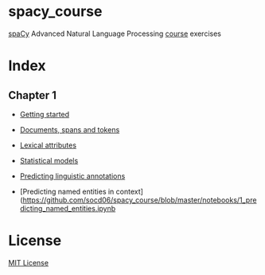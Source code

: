 # spacy_course
[spaCy](https://spacy.io) Advanced Natural Language Processing [course](https://spacy.io/universe/project/spacy-course) exercises

# Index

## Chapter 1

- [Getting started](https://github.com/socd06/spacy_course/blob/master/notebooks/1_getting_started.ipynb)
- [Documents, spans and tokens](https://github.com/socd06/spacy_course/blob/master/notebooks/1_docs_spans_tokens.ipynb)
- [Lexical attributes](https://github.com/socd06/spacy_course/blob/master/notebooks/1_lexical_attributes.ipynb)
- [Statistical models](https://github.com/socd06/spacy_course/blob/master/notebooks/1_statistical_models.ipynb)
- [Predicting linguistic annotations](https://github.com/socd06/spacy_course/blob/master/notebooks/1_predicting_linguistic_annotations.ipynb)

- [Predicting named entities in context](https://github.com/socd06/spacy_course/blob/master/notebooks/1_predicting_named_entities.ipynb

# License
[MIT License](https://github.com/socd06/spacy_course/blob/master/LICENSE)
